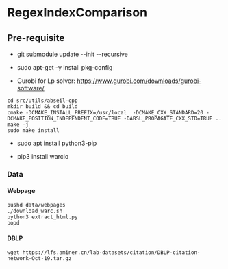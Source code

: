 # RegexIndexComparison

## Pre-requisite

- git submodule update --init --recursive

- sudo apt-get -y install pkg-config

- Gurobi for Lp solver: https://www.gurobi.com/downloads/gurobi-software/

```
cd src/utils/abseil-cpp
mkdir build && cd build
cmake -DCMAKE_INSTALL_PREFIX=/usr/local  -DCMAKE_CXX_STANDARD=20 -DCMAKE_POSITION_INDEPENDENT_CODE=TRUE -DABSL_PROPAGATE_CXX_STD=TRUE ..
make -j
sudo make install
```

- sudo apt install python3-pip

- pip3 install warcio

### Data

#### Webpage

<!-- Use python packages `warcio` to read the packets
`pip install warcio google-re2 wget`  -->

```
pushd data/webpages
./download_warc.sh
python3 extract_html.py
popd
```

#### DBLP

```
wget https://lfs.aminer.cn/lab-datasets/citation/DBLP-citation-network-Oct-19.tar.gz

```